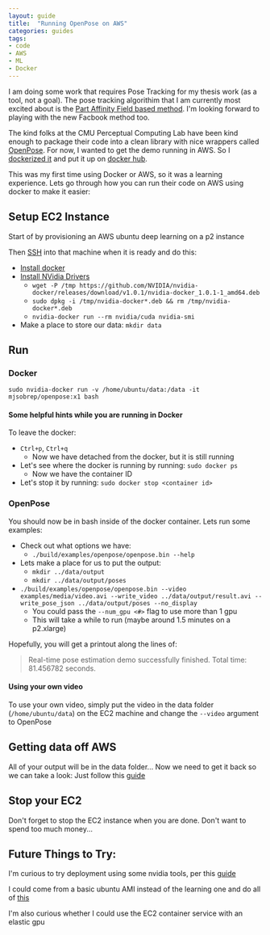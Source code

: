 ```yaml
---
layout: guide
title:  "Running OpenPose on AWS"
categories: guides
tags:
- code
- AWS
- ML
- Docker
---
```


I am doing some work that requires Pose Tracking for my thesis work (as a tool, not a goal). The pose tracking algorithim that I am currently most excited about is the [Part Affinity Field based method](https://arxiv.org/pdf/1611.08050.pdf). I'm looking forward to playing with the new Facbook method too. 

The kind folks at the CMU Perceptual Computing Lab have been kind enough to package their code into a clean library with nice wrappers called [OpenPose](https://github.com/CMU-Perceptual-Computing-Lab/openpose). For now, I wanted to get the demo running in AWS. So I [dockerized it](https://github.com/mjsobrep/openpose/blob/master/Dockerfile) and put it up on [docker hub](https://hub.docker.com/r/mjsobrep/openpose/).

This was my first time using Docker or AWS, so it was a learning experience. Lets go through how you can run their code on AWS using docker to make it easier:

## Setup EC2 Instance
Start of by provisioning an AWS ubuntu deep learning on a p2 instance

Then [SSH](http://docs.aws.amazon.com/AWSEC2/latest/UserGuide/putty.html) into that machine when it is ready and do this:

- [Install docker](https://docs.docker.com/engine/installation/linux/ubuntu/)
- [Install NVidia Drivers](https://github.com/NVIDIA/nvidia-docker)
  - `wget -P /tmp https://github.com/NVIDIA/nvidia-docker/releases/download/v1.0.1/nvidia-docker_1.0.1-1_amd64.deb`
  -	`sudo dpkg -i /tmp/nvidia-docker*.deb && rm /tmp/nvidia-docker*.deb`
  - `nvidia-docker run --rm nvidia/cuda nvidia-smi`
- Make a place to store our data: `mkdir data`

## Run

### Docker
`sudo nvidia-docker run -v /home/ubuntu/data:/data -it mjsobrep/openpose:x1 bash`

#### Some helpful hints while you are running in Docker
To leave the docker:
- `Ctrl+p`, `Ctrl+q`
  - Now we have detached from the docker, but it is still running
- Let's see where the docker is running by running: `sudo docker ps`
  - Now we have the container ID
- Let's stop it by running: `sudo docker stop <container id>`

### OpenPose
You should now be in bash inside of the docker container. Lets run some examples:
- Check out what options we have:
  - `./build/examples/openpose/openpose.bin --help`
- Lets make a place for us to put the output:
  - `mkdir ../data/output`
  -	`mkdir ../data/output/poses`
- `./build/examples/openpose/openpose.bin --video examples/media/video.avi --write_video ../data/output/result.avi --write_pose_json ../data/output/poses --no_display`
  - You could pass the `--num_gpu <#>` flag to use more than 1 gpu
  - This will take a while to run (maybe around 1.5 minutes on a p2.xlarge)

Hopefully, you will get a printout along the lines of: 
> Real-time pose estimation demo successfully finished. Total time: 81.456782 seconds.

#### Using your own video
To use your own video, simply put the video in the data folder (`/home/ubuntu/data`) on the EC2 machine and change the `--video` argument to OpenPose

## Getting data off AWS
All of your output will be in the data folder... Now we need to get it back so we can take a look:
Just follow this [guide](http://docs.aws.amazon.com/AWSEC2/latest/UserGuide/putty.html)

## Stop your EC2
Don't forget to stop the EC2 instance when you are done. Don't want to spend too much money...

## Future Things to Try:
I'm curious to try deployment using some nvidia tools, per this [guide](https://github.com/NVIDIA/nvidia-docker/wiki/Deploy-on-Amazon-EC2)

I could come from a basic ubuntu AMI instead of the learning one and do all of [this]( http://www.cs.stevens.edu/~kbatsos/awscudasetup.html)

I'm also curious whether I could use the EC2 container service with an elastic gpu
